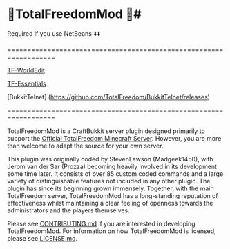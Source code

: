 # :large_blue_diamond:TotalFreedomMod :large_blue_diamond:#

Required if you use NetBeans :arrow_down::arrow_down:


==================================================================


[TF-WorldEdit](https://github.com/TotalFreedom/TF-WorldEdit/releases)


[TF-Essentials](https://github.com/TotalFreedom/TF-Essentials/releases)

[BukkitTelnet] (https://github.com/TotalFreedom/BukkitTelnet/releases)

==================================================================

TotalFreedomMod is a CraftBukkit server plugin designed primarily to support the [Official TotalFreedom Minecraft Server](http://totalfreedom.me/). However, you are more than welcome to adapt the source for your own server.

This plugin was originally coded by StevenLawson (Madgeek1450), with Jerom van der Sar (Prozza) becoming heavily involved in its development some time later. It consists of over 85 custom coded commands and a large variety of distinguishable features not included in any other plugin. The plugin has since its beginning grown immensely. Together, with the main TotalFreedom server, TotalFreedomMod has a long-standing reputation of effectiveness whilst maintaining a clear feeling of openness towards the administrators and the players themselves.

Please see [CONTRIBUTING.md](CONTRIBUTING.md) if you are interested in developing TotalFreedomMod. For information on how TotalFreedomMod is licensed, please see [LICENSE.md](LICENSE.md).
